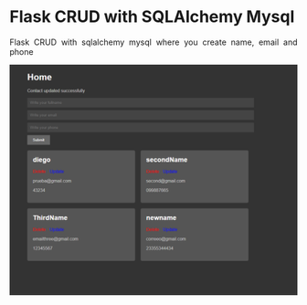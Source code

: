 # Flask CRUD with SQLAlchemy Mysql 
<p align="justify">
Flask CRUD with sqlalchemy mysql  where you create name, email and phone 
</p>

![Step1](Flask-CRUD-SQLAlchemy-MYSQL.PNG)